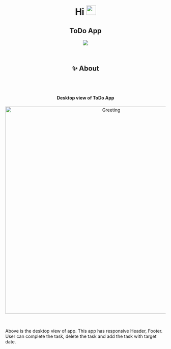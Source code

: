 <h1 align="center">Hi <img src="https://raw.githubusercontent.com/MartinHeinz/MartinHeinz/master/wave.gif" width="30px"></h1>

<h2 align="center">ToDo App</h2>

<p align="center">
  <a href="https://github.com/DenverCoder1/readme-typing-svg"><img src="https://readme-typing-svg.herokuapp.com?color=FE64D9&center=true&lines=ToDo+App+Using+ReactJs&center=true&width=380&height=45">
  </a>
</p>

<br>
<h2 align="center"> ✨ About </h2>
<br>
<br>
<h4 align="center">Desktop view of ToDo App</h4>
<p align="center">
<img align="center"  alt="Greeting" width="650" src="https://github.com/Shweta-MG/hyf-homework/blob/react/react1/week2/react/react1/week2/todo-list/Desktop.gif" />
</p>



<br>

Above is the desktop view of app. This app has responsive Header, Footer. User can complete the task, delete the task and add the task with target date.



    